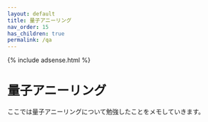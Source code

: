 ```yaml
---
layout: default
title: 量子アニーリング
nav_order: 15
has_children: true
permalink: /qa
---
```


{% include adsense.html %}

# 量子アニーリング

ここでは量子アニーリングについて勉強したことをメモしていきます。
